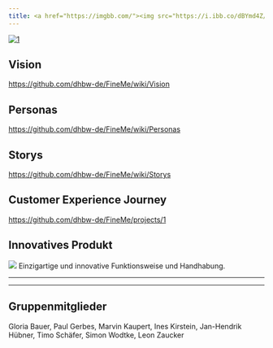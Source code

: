 ```yaml
---
title: <a href="https://imgbb.com/"><img src="https://i.ibb.co/dBYmd4Z/1.png" alt="1" border="0"></a>
---
```

<a href="https://imgbb.com/"><img src="https://i.ibb.co/dBYmd4Z/1.png" alt="1" border="0"></a>

## Vision
https://github.com/dhbw-de/FineMe/wiki/Vision
## Personas
https://github.com/dhbw-de/FineMe/wiki/Personas
## Storys
https://github.com/dhbw-de/FineMe/wiki/Storys
## Customer Experience Journey
https://github.com/dhbw-de/FineMe/projects/1
## Innovatives Produkt
![](https://i.ibb.co/qjwrXz6/Att-FD6-E-tmp.png)
Einzigartige und innovative Funktionsweise und Handhabung.

---
---

## Gruppenmitglieder
Gloria Bauer, Paul Gerbes, Marvin Kaupert, Ines Kirstein, Jan-Hendrik Hübner, Timo Schäfer, Simon Wodtke, Leon Zaucker
